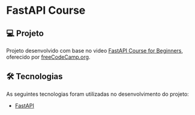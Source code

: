 # FastAPI Course

## 💻 Projeto

Projeto desenvolvido com base no video [FastAPI Course for Beginners][video], oferecido por [freeCodeCamp.org][channel].

## 🛠 Tecnologias

As seguintes tecnologias foram utilizadas no desenvolvimento do projeto:

- [FastAPI][fastapi]

[channel]: https://www.youtube.com/channel/UC8butISFwT-Wl7EV0hUK0BQ
[fastapi]: https://fastapi.tiangolo.com/
[video]: https://www.youtube.com/watch?v=tLKKmouUams
